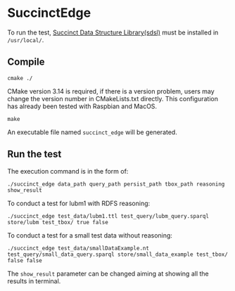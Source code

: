 # SuccinctEdge

To run the test, [Succinct Data Structure Library(sdsl)](https://github.com/simongog/sdsl-lite) must be installed in `/usr/local/`.

## Compile

    cmake ./

CMake version 3.14 is required, if there is a version problem, users may change the version number in CMakeLists.txt directly. This configuration has already been tested with Raspbian and MacOS. <br>

    make
    
An executable file named `succinct_edge` will be generated.

## Run the test

The execution command is in the form of:

    ./succinct_edge data_path query_path persist_path tbox_path reasoning show_result


To conduct a test for lubm1 with RDFS reasoning:
        
    ./succinct_edge test_data/lubm1.ttl test_query/lubm_query.sparql store/lubm test_tbox/ true false

To conduct a test for a small test data without reasoning:
        
    ./succinct_edge test_data/smallDataExample.nt test_query/small_data_query.sparql store/small_data_example test_tbox/ false false
        
The `show_result` parameter can be changed aiming at showing all the results in terminal.
